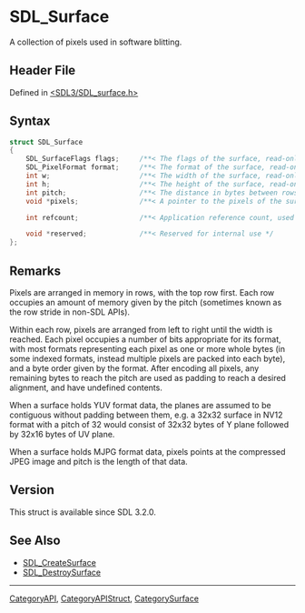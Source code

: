 # SDL_Surface

A collection of pixels used in software blitting.

## Header File

Defined in [<SDL3/SDL_surface.h>](https://github.com/libsdl-org/SDL/blob/main/include/SDL3/SDL_surface.h)

## Syntax

```c
struct SDL_Surface
{
    SDL_SurfaceFlags flags;     /**< The flags of the surface, read-only */
    SDL_PixelFormat format;     /**< The format of the surface, read-only */
    int w;                      /**< The width of the surface, read-only. */
    int h;                      /**< The height of the surface, read-only. */
    int pitch;                  /**< The distance in bytes between rows of pixels, read-only */
    void *pixels;               /**< A pointer to the pixels of the surface, the pixels are writeable if non-NULL */

    int refcount;               /**< Application reference count, used when freeing surface */

    void *reserved;             /**< Reserved for internal use */
};
```

## Remarks

Pixels are arranged in memory in rows, with the top row first. Each row
occupies an amount of memory given by the pitch (sometimes known as the row
stride in non-SDL APIs).

Within each row, pixels are arranged from left to right until the width is
reached. Each pixel occupies a number of bits appropriate for its format,
with most formats representing each pixel as one or more whole bytes (in
some indexed formats, instead multiple pixels are packed into each byte),
and a byte order given by the format. After encoding all pixels, any
remaining bytes to reach the pitch are used as padding to reach a desired
alignment, and have undefined contents.

When a surface holds YUV format data, the planes are assumed to be
contiguous without padding between them, e.g. a 32x32 surface in NV12
format with a pitch of 32 would consist of 32x32 bytes of Y plane followed
by 32x16 bytes of UV plane.

When a surface holds MJPG format data, pixels points at the compressed JPEG
image and pitch is the length of that data.

## Version

This struct is available since SDL 3.2.0.

## See Also

- [SDL_CreateSurface](SDL_CreateSurface)
- [SDL_DestroySurface](SDL_DestroySurface)

----
[CategoryAPI](CategoryAPI), [CategoryAPIStruct](CategoryAPIStruct), [CategorySurface](CategorySurface)

